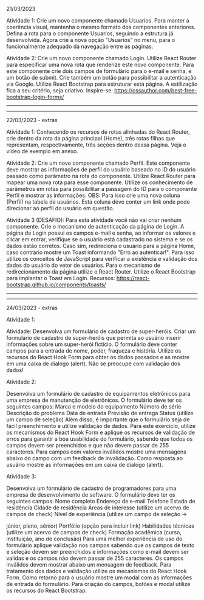 21/03/2023

Atividade 1:
Crie um novo componente chamado Usuarios. Para manter a coerência visual, mantenha o mesmo formato dos componentes anteriores. Defina a rota para o componente Usuarios, seguindo a estrutura já desenvolvida. Agora crie a nova opção "Usuarios" no menu, para o funcionalmente adequado da navegação entre as páginas.

Atividade 2:
Crie um novo componente chamado Login. Utilize React Router para especificar uma nova rota que renderize este novo componente. Para este componente crie dois campos de formulário para o e-mail e senha, e um botão de submit. Crie também um botão para possibilitar a autenticação via Google. Utilize React Bootstrap para estruturar está página. A estilização fica a seu critério, seja criativo.
Inspire-se: https://cssauthor.com/best-free-bootstrap-login-forms/

---

---

22/03/2023 - extras

Atividade 1:
Conhecendo os recursos de rotas alinhadas do React Router, crie dentro da rota da página principal (Home), três rotas filhas que representam, respectivamente, três seções dentro dessa página. Veja o vídeo de exemplo em anexo.

Atividade 2:
Crie um novo componente chamado Perfil. Este componente deve mostrar as informações de perfil do usuário baseado no ID do usuário passado como parâmetro na rota do componente. Utilize React Router para mapear uma nova rota para esse componente. Utilize os conhecimento de parâmetros em rotas para possibilitar a passagem do ID para o componente Perfil e mostrar as informações.
OBS: Para isso crie uma nova coluna (Perfil) na tabela de usuários. Esta coluna deve conter um link onde pode direcionar ao perfil do usuário em questão.

Atividade 3 (DESAFIO):
Para esta atividade você não vai criar nenhum componente. Crie o mecanismo de autenticação da página de Login. A página de Login possui os campos e-mail e senha, ao informar os valores e clicar em entrar, verifique se o usuário está cadastrado no sistema e se os dados estão corretos. Caso sim, redireciona o usuário para a página Home, caso contrário mostre um Toast informando "Erro ao autenticar!". Para isso utilize os conceitos de JavaScript para verificar a existência e validação dos dados do usuário do vetor de usuários. Para o mecanismo de redirecionamento da página utilize o React Router. Utilize o React Bootstrap para implantar o Toast em Login.
Recursos: https://react-bootstrap.github.io/components/toasts/

---

---

24/03/2023 - extras

Atividade 1:

Atividade: Desenvolva um formulário de cadastro de super-heróis. Criar um formulário de cadastro de super-heróis que permita ao usuário inserir informações sobre um super-herói fictício. O formulário deve conter campos para a entrada de nome, poder, fraqueza e história. Utilize os recursos do React Hook Form para obter os dados passados e as mostre em uma caixa de dialogo (alert). Não se preocupe com validação dos dados!

Atividade 2:

Desenvolva um formulário de cadastro de equipamentos eletrônicos para uma empresa de manutenção de eletrônicos. O formulário deve ter os seguintes campos:
Marca e modelo do equipamento
Número de série
Descrição do problema
Data de entrada
Previsão de entrega
Status (utilize um campo de seleção)
Além disso, é importante que o formulário seja de fácil preenchimento e utilize validação de dados. Para este exercício, utilize os mecanismos do React Hook Form e aplique os recursos de validação de erros para garantir a boa usabilidade do formulário, sabendo que todos os campos devem ser preenchidos e que não devem passar de 255 caracteres. Para campos com valores inválidos mostre uma mensagens abaixo do campo com um feedback de invalidação. Como resposta ao usuário mostre as informações em um caixa de dialogo (alert).

Atividade 3:

Desenvolva um formulário de cadastro de programadores para uma empresa de desenvolvimento de software. O formulário deve ter os seguintes campos:
Nome completo
Endereço de e-mail
Telefone
Estado de residência
Cidade de residência
Áreas de interesse (utilize um acervo de campos de check)
Nível de experiência (utilize um campo de seleção ->

júnior, pleno, sênior)
Portfólio (opção para incluir link)
Habilidades técnicas (utilize um acervo de campos de check)
Formação acadêmica (curso, instituição, ano de conclusão)
Para uma melhor experiência de uso do formulário aplique validação nos campos sabendo que os campos de texto e seleção devem ser preenchidos e informações como e-mail devem ser validas e os campos não devem passar de 255 caracteres. Os campos inválidos devem mostrar abaixo um mensagem de feedback. Para tratamento dos dados e validação utilize os mecanismos do React Hook Form. Como retorno para o usuário mostre um modal com as informações de entrada do formulário. Para criação do campos, botões e modal utilize os recursos do React Bootstrap.
